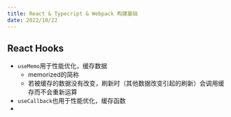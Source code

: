 ```yaml
---
title: React & Typecript & Webpack 构建基础
date: 2022/10/22
---
```


## React Hooks

- `useMemo`用于性能优化，缓存数据
  - memorized的简称
  - 若被缓存的数据没有改变，刷新时（其他数据改变引起的刷新）会调用缓存而不会重新运算
- `useCallback`也用于性能优化，缓存函数
- 

